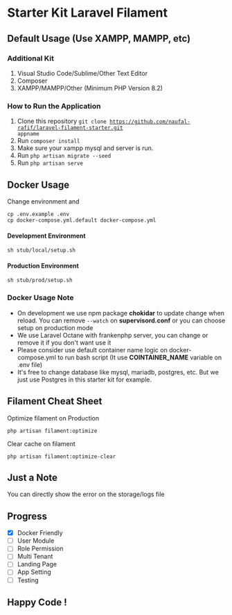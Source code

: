 # Starter Kit Laravel Filament

## Default Usage (Use XAMPP, MAMPP, etc)

### Additional Kit
1. Visual Studio Code/Sublime/Other Text Editor
2. Composer
3. XAMPP/MAMPP/Other (Minimum PHP Version 8.2)

### How to Run the Application
1. Clone this repository <code>git clone https://github.com/naufal-rafif/laravel-filament-starter.git appname</code>
2. Run <code>composer install</code>
3. Make sure your xampp mysql and server is run.
4. Run <code>php artisan migrate --seed</code>
5. Run <code>php artisan serve</code>

## Docker Usage

Change environment and 
```
cp .env.example .env
cp docker-compose.yml.default docker-compose.yml
```

#### Development Environment
```
sh stub/local/setup.sh
```

#### Production Environment
```
sh stub/prod/setup.sh
```

### Docker Usage Note
- On development we use npm package **chokidar** to update change when reload. You can remove `--watch` on **supervisord.conf** or you can choose setup on production mode
- We use Laravel Octane with frankenphp server, you can change or remove it if you don't want use it
- Please consider use default container name logic on docker-compose.yml to run bash script (It use **COINTAINER_NAME** variable on .env file)
- It's free to change database like mysql, mariadb, postgres, etc. But we just use Postgres in this starter kit for example.

## Filament Cheat Sheet

Optimize filament on Production
```
php artisan filament:optimize
```

Clear cache on filament
```
php artisan filament:optimize-clear
```

## Just a Note

You can directly show the error on the storage/logs file

## Progress
- [x] Docker Friendly
- [ ] User Module
- [ ] Role Permission
- [ ] Multi Tenant
- [ ] Landing Page
- [ ] App Setting
- [ ] Testing

## Happy Code !
